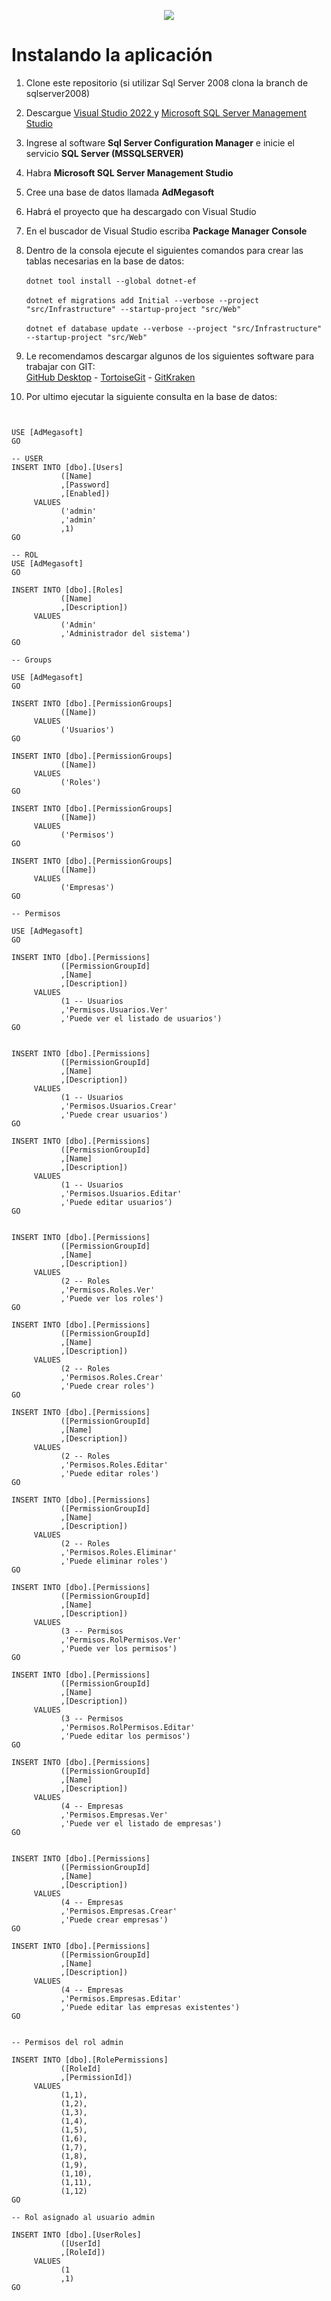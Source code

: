 <p align="center">
  <img src="design/megasoft-260x190.png" />
</p>

# Instalando la aplicación

1. Clone este repositorio (si utilizar Sql Server 2008 clona la branch de sqlserver2008)
2. Descargue [Visual Studio 2022 ](https://visualstudio.microsoft.com/vs/) y [Microsoft SQL Server Management Studio](https://aka.ms/ssmsfullsetup)
3. Ingrese al software **Sql Server Configuration Manager** e inicie el servicio **SQL Server (MSSQLSERVER)**
4. Habra **Microsoft SQL Server Management Studio**
5. Cree una base de datos llamada **AdMegasoft**
6. Habrá el proyecto que ha descargado con Visual Studio
7. En el buscador de Visual Studio escriba **Package Manager Console**
8. Dentro de la consola ejecute el siguientes comandos para crear las tablas necesarias en la base de datos: <br/><br/>
`dotnet tool install --global dotnet-ef` <br/><br/>
`dotnet ef migrations add Initial --verbose --project "src/Infrastructure" --startup-project "src/Web"` <br/><br/>
`dotnet ef database update --verbose --project "src/Infrastructure" --startup-project "src/Web"`  

9. Le recomendamos descargar algunos de los siguientes software para trabajar con GIT: <br/>[GitHub Desktop](https://desktop.github.com/) - [TortoiseGit](https://tortoisegit.org/) - [GitKraken](https://www.gitkraken.com/)


10. Por ultimo ejecutar la siguiente consulta en la base de datos:

```


USE [AdMegasoft]
GO

-- USER
INSERT INTO [dbo].[Users]
           ([Name]
           ,[Password]
           ,[Enabled])
     VALUES
           ('admin'
           ,'admin'
           ,1)
GO

-- ROL
USE [AdMegasoft]
GO

INSERT INTO [dbo].[Roles]
           ([Name]
           ,[Description])
     VALUES
           ('Admin'
           ,'Administrador del sistema')
GO

-- Groups

USE [AdMegasoft]
GO

INSERT INTO [dbo].[PermissionGroups]
           ([Name])
     VALUES
           ('Usuarios') 
GO

INSERT INTO [dbo].[PermissionGroups]
           ([Name])
     VALUES
           ('Roles')
GO

INSERT INTO [dbo].[PermissionGroups]
           ([Name])
     VALUES
           ('Permisos')
GO

INSERT INTO [dbo].[PermissionGroups]
           ([Name])
     VALUES
           ('Empresas')
GO

-- Permisos

USE [AdMegasoft]
GO

INSERT INTO [dbo].[Permissions]
           ([PermissionGroupId]
           ,[Name]
           ,[Description])
     VALUES
           (1 -- Usuarios
           ,'Permisos.Usuarios.Ver'
           ,'Puede ver el listado de usuarios')
GO


INSERT INTO [dbo].[Permissions]
           ([PermissionGroupId]
           ,[Name]
           ,[Description])
     VALUES
           (1 -- Usuarios
           ,'Permisos.Usuarios.Crear'
           ,'Puede crear usuarios')
GO

INSERT INTO [dbo].[Permissions]
           ([PermissionGroupId]
           ,[Name]
           ,[Description])
     VALUES
           (1 -- Usuarios
           ,'Permisos.Usuarios.Editar'
           ,'Puede editar usuarios')
GO


INSERT INTO [dbo].[Permissions]
           ([PermissionGroupId]
           ,[Name]
           ,[Description])
     VALUES
           (2 -- Roles
           ,'Permisos.Roles.Ver'
           ,'Puede ver los roles')
GO

INSERT INTO [dbo].[Permissions]
           ([PermissionGroupId]
           ,[Name]
           ,[Description])
     VALUES
           (2 -- Roles
           ,'Permisos.Roles.Crear'
           ,'Puede crear roles')
GO

INSERT INTO [dbo].[Permissions]
           ([PermissionGroupId]
           ,[Name]
           ,[Description])
     VALUES
           (2 -- Roles
           ,'Permisos.Roles.Editar'
           ,'Puede editar roles')
GO

INSERT INTO [dbo].[Permissions]
           ([PermissionGroupId]
           ,[Name]
           ,[Description])
     VALUES
           (2 -- Roles
           ,'Permisos.Roles.Eliminar'
           ,'Puede eliminar roles')
GO

INSERT INTO [dbo].[Permissions]
           ([PermissionGroupId]
           ,[Name]
           ,[Description])
     VALUES
           (3 -- Permisos
           ,'Permisos.RolPermisos.Ver'
           ,'Puede ver los permisos')
GO

INSERT INTO [dbo].[Permissions]
           ([PermissionGroupId]
           ,[Name]
           ,[Description])
     VALUES
           (3 -- Permisos
           ,'Permisos.RolPermisos.Editar'
           ,'Puede editar los permisos')
GO

INSERT INTO [dbo].[Permissions]
           ([PermissionGroupId]
           ,[Name]
           ,[Description])
     VALUES
           (4 -- Empresas
           ,'Permisos.Empresas.Ver'
           ,'Puede ver el listado de empresas')
GO


INSERT INTO [dbo].[Permissions]
           ([PermissionGroupId]
           ,[Name]
           ,[Description])
     VALUES
           (4 -- Empresas
           ,'Permisos.Empresas.Crear'
           ,'Puede crear empresas')
GO

INSERT INTO [dbo].[Permissions]
           ([PermissionGroupId]
           ,[Name]
           ,[Description])
     VALUES
           (4 -- Empresas
           ,'Permisos.Empresas.Editar'
           ,'Puede editar las empresas existentes')
GO


-- Permisos del rol admin

INSERT INTO [dbo].[RolePermissions]
           ([RoleId]
           ,[PermissionId])
     VALUES
           (1,1),
           (1,2),
           (1,3),
           (1,4),
           (1,5),
           (1,6),
           (1,7),
           (1,8),
           (1,9),
           (1,10),
           (1,11),
           (1,12)
GO

-- Rol asignado al usuario admin

INSERT INTO [dbo].[UserRoles]
           ([UserId]
           ,[RoleId])
     VALUES
           (1
           ,1)
GO

```
